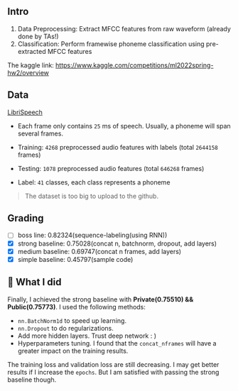 ## Intro

1. Data Preprocessing: Extract MFCC features from raw waveform (already done by TAs!)
2. Classification: Perform framewise phoneme classification using pre-extracted MFCC features

The kaggle link: <https://www.kaggle.com/competitions/ml2022spring-hw2/overview>

## Data

[LibriSpeech](https://www.openslr.org/12/)

- Each frame only contains `25` ms of speech. Usually, a phoneme will span several frames.

- Training: `4268` preprocessed audio features with labels (total `2644158`
  frames)

- Testing: `1078` preprocessed audio features (total `646268` frames)

- Label: `41` classes, each class represents a phoneme

> The dataset is too big to upload to the github.

## Grading

- [ ] boss line: 0.82324(sequence-labeling(using RNN))
- [x] strong baseline: 0.75028(concat n, batchnorm, dropout, add layers)
- [x] medium baseline: 0.69747(concat n frames, add layers)
- [x] simple baseline: 0.45797(sample code)

## 🧐 What I did

Finally, I achieved the strong baseline with **Private(0.75510) && Public(0.75773)**. I used the following methods:

- `nn.BatchNorm1d` to speed up learning.
- `nn.Dropout` to do regularizations.
- Add more hidden layers. Trust deep network : )
- Hyperparameters tuning. I found that the `concat_nframes` will have a greater impact on the training results. 

The training loss and validation loss are still decreasing. I may get better results if I increase the `epochs`. But I am satisfied with passing the strong baseline though.
